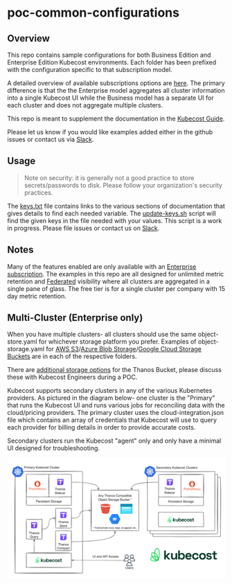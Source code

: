 # poc-common-configurations

## Overview

This repo contains sample configurations for both Business Edition and Enterprise Edition Kubecost environments. Each folder has been prefixed with the configuration specific to that subscription model.

A detailed overview of available subscriptions options are [here](https://www.kubecost.com/pricing/). The primary difference is that the the Enterprise model aggregates all cluster information into a single Kubecost UI while the Business model has a separate UI for each cluster and does not aggregate multiple clusters.

This repo is meant to supplement the documentation in the [Kubecost Guide](https://guide.kubecost.com/).

Please let us know if you would like examples added either in the github issues or contact us via [Slack](https://kubecost.slack.com/).

## Usage

> Note on security: it is generally not a good practice to store secrets/passwords to disk. Please follow your organization's security practices.

The [keys.txt](keys.txt) file contains links to the various sections of documentation that gives details to find each needed variable. The [update-keys.sh](update-keys.sh) script will find the given keys in the file needed with your values. This script is a work in progress. Please file issues or contact us on [Slack](https://kubecost.slack.com/).

## Notes

Many of the features enabled are only available with an [Enterprise subscription](https://www.kubecost.com/pricing). The examples in this repo are all designed for unlimited metric retention and [Federated](https://guide.kubecost.com/hc/en-us/articles/4407595946135-Federated-Clusters) visibility where all clusters are aggregated in a single pane of glass. The free tier is for a single cluster per company with 15 day metric retention.

## Multi-Cluster (Enterprise only)

When you have multiple clusters- all clusters should use the same object-store.yaml for whichever storage platform you prefer. Examples of object-storage.yaml for [AWS S3](/aws/object-store.yaml)/[Azure Blob Storage](/azure/object-store.yaml)/[Google Cloud Storage Buckets](/gcp/object-store.yaml) are in each of the respective folders.

There are [additional storage options](https://thanos.io/tip/thanos/storage.md/) for the Thanos Bucket, please discuss these with Kubecost Engineers during a POC.

Kubecost supports secondary clusters in any of the various Kubernetes providers. As pictured in the diagram below- one cluster is the "Primary" that runs the Kubecost UI and runs various jobs for reconciling data with the cloud/pricing providers. The primary cluster uses the cloud-integration.json file which contains an array of credentials that Kubecost will use to query each provider for billing details in order to provide accurate costs.

Secondary clusters run the Kubecost "agent" only and only have a minimal UI designed for troubleshooting.

![Kubecost-enterprise-architecture](https://raw.githubusercontent.com/kubecost/docs/main/images/thanos-architecture.png)
